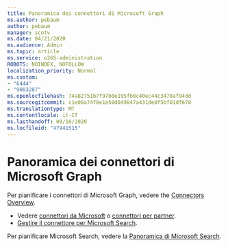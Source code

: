 ```yaml
---
title: Panoramica dei connettori di Microsoft Graph
ms.author: pebaum
author: pebaum
manager: scotv
ms.date: 04/21/2020
ms.audience: Admin
ms.topic: article
ms.service: o365-administration
ROBOTS: NOINDEX, NOFOLLOW
localization_priority: Normal
ms.custom:
- "6444"
- "9003287"
ms.openlocfilehash: 74a82751b7f97b0e195fb0c40ec44c3478af94dd
ms.sourcegitcommit: c1e08a74f0e1e50d049847a431de0f5bf01df678
ms.translationtype: MT
ms.contentlocale: it-IT
ms.lasthandoff: 09/16/2020
ms.locfileid: "47941515"
---
```

# <a name="overview-of-microsoft-graph-connectors"></a>Panoramica dei connettori di Microsoft Graph

Per pianificare i connettori di Microsoft Graph, vedere the  [Connectors Overview](https://docs.microsoft.com/microsoftsearch/connectors-overview).

- Vedere [connettori da Microsoft](https://docs.microsoft.com/microsoftsearch/connectors-gallery#Microsoft) o  [connettori per partner](https://docs.microsoft.com/microsoftsearch/connectors-gallery#Partners).
- [Gestire il connettore per Microsoft Search](https://docs.microsoft.com/microsoftsearch/manage-connector).

Per pianificare Microsoft Search, vedere la  [Panoramica di Microsoft Search](https://docs.microsoft.com/microsoftsearch/overview-microsoft-search).
